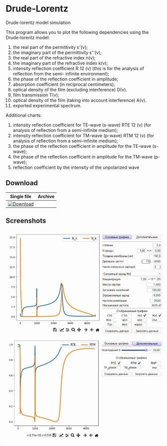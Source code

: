 # Drude-Lorentz
Drude-lorentz model simulation

This program allows you to plot the following dependencies using the Drude-lorentz model:
1) the real part of the permittivity ε'(ν);
2) the imaginary part of the permittivity ε''(ν);
3) the real part of the refractive index n(ν);
4) the imaginary part of the refractive index k(ν);
5) intensity reflection coefficient R 12 (ν) (this is for the analysis of reflection from the semi-
infinite environment);
6) the phase of the reflection coefficient in amplitude;
7) absorption coefficient (in reciprocal centimeters);
8) optical density of the film (excluding interference) D(ν).
9) film transmission T(ν);
10) optical density of the film (taking into account interference) A(ν).
11) exported experimental spectrum.

Additional charts:
1) intensity reflection coefficient for TE-wave (s-wave) RTE 12 (ν) (for
analysis of reflection from a semi-infinite medium);
2) intensity reflection coefficient for TM-wave (p-wave) RTM 12 (v) (for
analysis of reflection from a semi-infinite medium);
3) the phase of the reflection coefficient in amplitude for the TE-wave (s-wave);
4) the phase of the reflection coefficient in amplitude for the TM-wave (p-wave);
5) reflection coefficient by the intensity of the unpolarized wave

## Download

| Single  file | Archive |
| - | - |
|[![Download](https://img.shields.io/badge/Download-Drude--Lorentz.exe-red)]([https://github.com/IDAnton/Drude-Lorentz/releases/latest/download/Drude-lorentz.exe](https://github.com/IDAnton/Drude-Lorentz/releases/latest))|

## Screenshots

![Drude-Lorentz screenshot](https://github.com/IDAnton/Drude-Lorentz/blob/master/static/Screen1.png)
![Drude-Lorentz screenshot](https://github.com/IDAnton/Drude-Lorentz/blob/master/static/Screen2.png)
